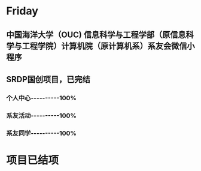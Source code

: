 # Friday
## 中国海洋大学（OUC) 信息科学与工程学部（原信息科学与工程学院）计算机院（原计算机系）系友会微信小程序  
## SRDP国创项目，已完结

### 个人中心----------100%
### 系友活动----------100%
### 系友同学----------100%

# 项目已结项
